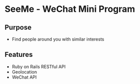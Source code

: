 # SeeMe - WeChat Mini Program
## Purpose
  - Find people around you with similar interests
## Features
  - Ruby on Rails RESTful API
  - Geolocation
  - WeChat API
  
